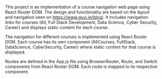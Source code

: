 This project is an implementation of a course navigation web page using React Router DOM. The design and functionality are based on the layout and navigation seen on https://www.guvi.in/blog/. It includes navigation links for courses (All, Full Stack Development, Data Science, Cyber Security, Career) and displays static content for each course.

The navigation for different courses is implemented using React Router DOM. Each course has its own component (AllCourses, FullStack, DataScience, CyberSecurity, Career) where static content for that course is displayed.
    
Routes are defined in the App.js file using BrowserRouter, Route, and Switch components from React Router DOM. Each route is mapped to its respective component.

